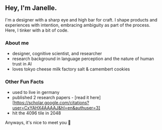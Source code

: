 ## Hey, I'm Janelle.

I'm a designer with a sharp eye and high bar for craft. 
I shape products and experiences with intention, embracing ambiguity as part of the process. 
Here, I tinker with a bit of code.

### About me
- designer, cognitive scientist, and researcher
- research background in language perception and the nature of human trust in AI
- loves tokyo cheese milk factory salt & camembert cookies

### Other Fun Facts
- used to live in germany
- published 2 research papers - [read it here][https://scholar.google.com/citations?user=CxYAHX4AAAAJ&hl=en&authuser=3]
- hit the 4096 tile in 2048

Anyways, it's nice to meet you 💌
<!--
**jnlamores/jnlamores** is a ✨ _special_ ✨ repository because its `README.md` (this file) appears on your GitHub profile.

Here are some ideas to get you started:

- 🔭 I’m currently working on ...
- 🌱 I’m currently learning ...
- 👯 I’m looking to collaborate on ...
- 🤔 I’m looking for help with ...
- 💬 Ask me about ...
- 📫 How to reach me: ...
- 😄 Pronouns: ...
- ⚡ Fun fact: ...
-->
